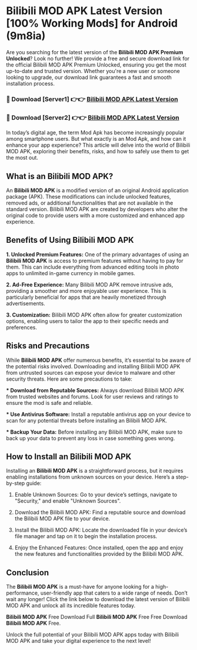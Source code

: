 # Bilibili MOD APK Latest Version [100% Working Mods] for Android (9m8ia)

Are you searching for the latest version of the <strong>Bilibili MOD APK Premium Unlocked</strong>? Look no further! We provide a free and secure download link for the official Bilibili MOD APK Premium Unlocked, ensuring you get the most up-to-date and trusted version. Whether you're a new user or someone looking to upgrade, our download link guarantees a fast and smooth installation process.


<h3>🔴 Download [Server1] 👉👉 <a href="https://getmodsapk.pages.dev?q=Bilibili+MOD+APK&ref=4R3">Bilibili MOD APK Latest Version</a></h3>

<h3>🔴 Download [Server2] 👉👉 <a href="https://getmodsapk.pages.dev?q=Bilibili+MOD+APK&ref=4R3">Bilibili MOD APK Latest Version</a></h3>


In today’s digital age, the term Mod Apk has become increasingly popular among smartphone users. But what exactly is an Mod Apk, and how can it enhance your app experience? This article will delve into the world of Bilibili MOD APK, exploring their benefits, risks, and how to safely use them to get the most out.


<h2>What is an Bilibili MOD APK?</h2>

An <strong>Bilibili MOD APK</strong> is a modified version of an original Android application package (APK). These modifications can include unlocked features, removed ads, or additional functionalities that are not available in the standard version. Bilibili MOD APK are created by developers who alter the original code to provide users with a more customized and enhanced app experience.


<h2>Benefits of Using Bilibili MOD APK</h2>

<strong> 1. Unlocked Premium Features:</strong> One of the primary advantages of using an <strong>Bilibili MOD APK</strong> is access to premium features without having to pay for them. This can include everything from advanced editing tools in photo apps to unlimited in-game currency in mobile games.

<strong> 2. Ad-Free Experience:</strong> Many Bilibili MOD APK remove intrusive ads, providing a smoother and more enjoyable user experience. This is particularly beneficial for apps that are heavily monetized through advertisements.

<strong> 3. Customization:</strong> Bilibili MOD APK often allow for greater customization options, enabling users to tailor the app to their specific needs and preferences.


<h2>Risks and Precautions</h2>

While <strong>Bilibili MOD APK</strong> offer numerous benefits, it’s essential to be aware of the potential risks involved. Downloading and installing Bilibili MOD APK from untrusted sources can expose your device to malware and other security threats. Here are some precautions to take:

<strong> * Download from Reputable Sources:</strong> Always download Bilibili MOD APK from trusted websites and forums. Look for user reviews and ratings to ensure the mod is safe and reliable.

<strong> * Use Antivirus Software:</strong> Install a reputable antivirus app on your device to scan for any potential threats before installing an Bilibili MOD APK.

<strong> * Backup Your Data:</strong> Before installing any Bilibili MOD APK, make sure to back up your data to prevent any loss in case something goes wrong.


<h2>How to Install an Bilibili MOD APK</h2>

Installing an <strong>Bilibili MOD APK</strong> is a straightforward process, but it requires enabling installations from unknown sources on your device. Here’s a step-by-step guide:

 1. Enable Unknown Sources: Go to your device’s settings, navigate to "Security," and enable "Unknown Sources".

 2. Download the Bilibili MOD APK: Find a reputable source and download the Bilibili MOD APK file to your device.

 3. Install the Bilibili MOD APK: Locate the downloaded file in your device’s file manager and tap on it to begin the installation process.

 4. Enjoy the Enhanced Features: Once installed, open the app and enjoy the new features and functionalities provided by the Bilibili MOD APK.


<h2><strong>Conclusion</strong></h2>

The <strong>Bilibili MOD APK</strong> is a must-have for anyone looking for a high-performance, user-friendly app that caters to a wide range of needs. Don’t wait any longer! Click the link below to download the latest version of Bilibili MOD APK and unlock all its incredible features today.

<strong>Bilibili MOD APK</strong> Free Download Full <strong>Bilibili MOD APK</strong> Free Free Download <strong>Bilibili MOD APK</strong> Free.

Unlock the full potential of your Bilibili MOD APK apps today with Bilibili MOD APK and take your digital experience to the next level!